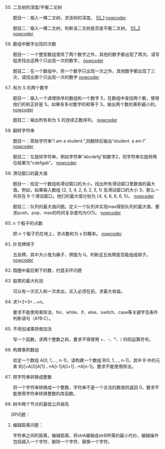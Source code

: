 55. 二叉树的深度/平衡二叉树

    题目一：输入一棵二叉树，求该树的深度。
    [55_1](./coding_interviews/Question_55_1.java)
    [nowcoder]()

    题目二：输入一棵二叉树，判断该二叉树是否是平衡二叉树。
    [55_2](./coding_interviews/Question_55_2.java)
    [nowcoder]()

56. 数组中数字出现的次数
    
    题目一：一个整型数组里除了两个数字之外，其他的数字都出现了两次。请写程序找出这两个只出现一次的数字。
    [nowcoder]()
    
    题目二：在一个数组中，除一个数字只出现一次之外，其他数字都出现了三次，请找出那个只出现一次的数字
    [nowcoder]()

57. 和为 S 的两个数字

    题目一：输入一个递增排序的数组和一个数字 S，在数组中查找两个数，使得他们的和正好是 S。如果有多对数字的和等于 S，输出两个数的乘积最小的。
    [nowcoder]()
    
    题目二：输出所有和为 S 的连续正数序列。
    [nowcoder]()

58. 翻转字符串

    题目一：原始字符串“I am a student.”,则翻转后输出“student. a am I”
    [nowcoder]()

    题目二：左旋转字符串，例如字符串“abcdefg”和数字2，则字符串左旋转两位结果为“cdefgab”。
    [nowcoder]()

59. 滑动窗口的最大值

    题目一：给定一个数组和滑动窗口的大小，找出所有滑动窗口里数值的最大值。例如，如果输入数组 {2, 3, 4, 2, 6, 2, 5, 1} 及滑动窗口的大小 3，那么一共存在 6 个滑动窗口，他们的最大值分别为 {4, 4, 6, 6, 6, 5}。
    [nowcoder]()

    题目二：队列的最大值问题。定义一个队列并实现max得到队列的最大值，要求push、pop、max的时间复杂度均为O(1)。
    [nowcoder]()

60. n 个骰子的点数

    把 n 个骰子扔在地上，求点数和为 s 的概率。
    [nowcoder]()

61. 扑克牌顺子

    五张牌，其中大小鬼为癞子，牌面为 0。判断这五张牌是否能组成顺子。
    [nowcoder]()

62. 圆圈中最后剩下的数，约瑟夫环问题

63. 股票的最大利润

    可以有一次买入和一次卖出，买入必须在前。求最大收益。

64. 求1+2+3+...+n。

    要求不能使用乘除法、for、while、if、else、switch、case等关键字及条件判断语句（A?B:C）。

65. 不用加减乘除做加法

    写一个函数，求两个整数之和，要求不得使用 +、-、*、/ 四则运算符号。

66. 构建乘积数组

    给定一个数组 A[0, 1,..., n-1]，请构建一个数组 B[0, 1,..., n-1]，其中 B 中的元素 B[i]=A[0]*A[1]*...*A[i-1]*A[i+1]*...*A[n-1]。要求不能使用除法。

67. 把字符串转换成整数

    将一个字符串转换成一个整数，字符串不是一个合法的数值则返回 0，要求不能使用字符串转换整数的库函数。

68. 树中两个节点的最低公共祖先

 
DP问题：

1. 编辑距离问题：
   
   字符串之间的距离，编辑距离，将strA编辑成strB所需的最小代价，编辑操作包括插入一个字符、删除一个字符、替换一个字符。
   
